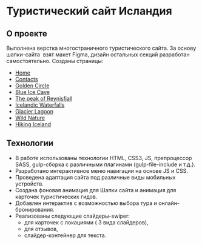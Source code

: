 # Туристический сайт Исландия

## О проекте

Выполнена верстка многостраничного туристического сайта. За основу шапки-сайта  взят макет Figma, дизайн остальных секций разработан самостоятельно. Созданы страницы:

- [Home](https://volches.github.io/Iceland/index.html)
- [Contacts](https://volches.github.io/Iceland/contacts.html)
- [Golden Circle](https://volches.github.io/Iceland/golden.html)
- [Blue Ice Cave](https://volches.github.io/Iceland/cave.html)
- [The peak of Reynisfjall](https://volches.github.io/Iceland/reynisfjall.html)
- [Icelandic Waterfalls](https://volches.github.io/Iceland/waterfalls.html)
- [Glacier Lagoon](https://volches.github.io/Iceland/glacier.html)
- [Wild Nature](https://volches.github.io/Iceland/wild.html)
- [Hiking Iceland](https://volches.github.io/Iceland/scenic.html)

## Технологии

- В работе использованы технологии HTML, CSS3, JS, препроцессор SASS, gulp-сборка с различными плагинами (gulp-file-include и т.д.).
- Разработано интерактивное меню навигации на основе JS и CSS.
- Проведена адаптация сайта под различные виды мобильных устройств.
- Создана фоновая анимация для Шапки сайта и анимация для карточек туристических гидов.
- Добавлен интерактив с возможностью выбора тура и онлайн-бронирования.
- Реализованы следующие слайдеры-swiper:
  - для карточек с локациями ( 3 вида слайдеров),
  - для отзывов,
  - слайдер-контейнер для текста.
